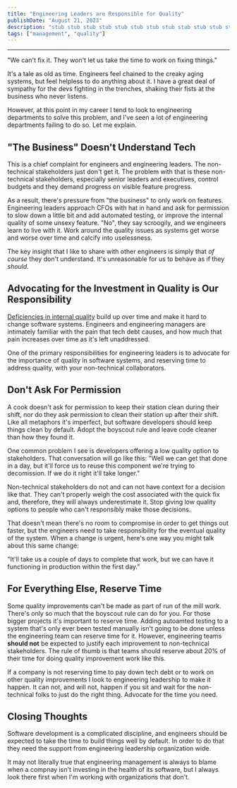 ```yaml
---
title: "Engineering Leaders are Responsible for Quality"
publishDate: "August 21, 2023"
description: "stub stub stub stub stub stub stub stub stub stub stub stub stub stub stub stub"
tags: ["management", "quality"]
---
```

---
"We can't fix it. They won't let us take the time to work on fixing things."

It's a tale as old as time. Engineers feel chained to the creaky aging systems, but feel helpless to do anything about it. I have a great deal of sympathy for the devs fighting in the trenches, shaking their fists at the business who never listens.

However, at this point in my career I tend to look to engineering departments to solve this problem, and I've seen a lot of engineering departments failing to do so. Let me explain.

## "The Business" Doesn't Understand Tech

This is a chief complaint for engineers and engineering leaders. The non-technical stakeholders just don't get it. The problem with that is these non-technical stakeholders, especially senior leaders and executives, control budgets and they demand progress on visible feature progress.

As a result, there's pressure from "the business" to only work on features. Engineering leaders approach CFOs with hat in hand and ask for permission to slow down a little bit and add automated testing, or improve the internal quality of some unsexy feature. "No", they say scroogily, and we engineers learn to live with it. Work around the quality issues as systems get worse and worse over time and calcify into uselessness.

The key insight that I like to share with other engineers is simply that _of course_ they don't understand. It's unreasonable for us to behave as if they _should_.

## Advocating for the Investment in Quality is Our Responsibility

[Deficiencies in internal quality](https://martinfowler.com/bliki/TechnicalDebt.html) build up over time and make it hard to change software systems. Engineers and engineering managers are intimately familiar with the pain that tech debt causes, and how much that pain increases over time as it's left unaddressed.

One of the primary responsibilities for engineering leaders is to advocate for the importance of quality in software systems, and reserving time to address quality, with your non-technical collaborators.

## Don't Ask For Permission

A cook doesn't ask for permission to keep their station clean during their shift, nor do they ask permission to clean their station up after their shift. Like all metaphors it's imperfect, but software developers should keep things clean by default. Adopt the boyscout rule and leave code cleaner than how they found it.

One common problem I see is developers offering a low quality option to stakeholders. That conversation will go like this: "Well we can get that done in a day, but it'll force us to reuse this component we're trying to decomission. If we do it right it'll take longer."

Non-technical stakeholders do not and can not have context for a decision like that. They can't properly weigh the cost associated with the quick fix and, therefore, they will always underestimate it. Stop giving low quality options to people who can't responsibly make those decisions.

That doesn't mean there's no room to compromise in order to get things out faster, but the engineers need to take responsibility for the eventual quality of the system. When a change is urgent, here's one way you might talk about this same change:

"It'll take us a couple of days to complete that work, but we can have it functioning in production within the first day."

## For Everything Else, Reserve Time

Some quality improvements can't be made as part of run of the mill work. There's only so much that the boyscout rule can do for you. For those bigger projects it's important to reserve time. Adding autoamted testing to a system that's only ever been tested manually isn't going to be done unless the engineering team can reserve time for it. However, engineering teams **should not** be expected to justify each improvement to non-technical stakeholders. The rule of thumb is that teams should reserve about 20% of their time for doing quality improvement work like this.

If a company is not reserving time to pay down tech debt or to work on other quality improvements I look to engineering leadership to make it happen. It can not, and will not, happen if you sit and wait for the non-technical folks to just do the right thing. Advocate for the time you need.

## Closing Thoughts

Software development is a complicated discipline, and engineers should be expected to take the time to build things well by default. In order to do that they need the support from engineering leadership organization wide.

It may not literally true that engineering management is always to blame when a compnay isn't investing in the health of its software, but I always look there first when I'm working with organizations that don't.